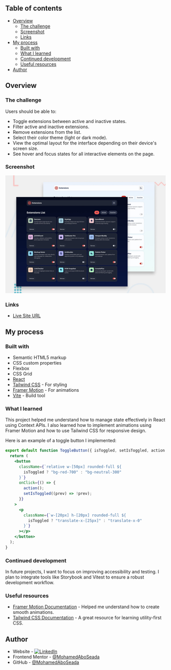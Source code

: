 ## Table of contents

- [Overview](#overview)
  - [The challenge](#the-challenge)
  - [Screenshot](#screenshot)
  - [Links](#links)
- [My process](#my-process)
  - [Built with](#built-with)
  - [What I learned](#what-i-learned)
  - [Continued development](#continued-development)
  - [Useful resources](#useful-resources)
- [Author](#author)

## Overview

### The challenge

Users should be able to:

- Toggle extensions between active and inactive states.
- Filter active and inactive extensions.
- Remove extensions from the list.
- Select their color theme (light or dark mode).
- View the optimal layout for the interface depending on their device's screen size.
- See hover and focus states for all interactive elements on the page.

### Screenshot

![Screenshot of the Browser Extensions Manager UI](./preview.jpg)

### Links

- [Live Site URL](https://browser-extensions-manager-ui-main-bl4zizgrr.vercel.app/)

## My process

### Built with

- Semantic HTML5 markup
- CSS custom properties
- Flexbox
- CSS Grid
- [React](https://reactjs.org/)
- [Tailwind CSS](https://tailwindcss.com/) - For styling
- [Framer Motion](https://www.framer.com/motion/) - For animations
- [Vite](https://vitejs.dev/) - Build tool

### What I learned

This project helped me understand how to manage state effectively in React using Context APIs. I also learned how to implement animations using Framer Motion and how to use Tailwind CSS for responsive design.

Here is an example of a toggle button I implemented:

```jsx
export default function ToggleButton({ isToggled, setIsToggled, action }) {
  return (
    <button
      className={`relative w-[50px] rounded-full ${
        isToggled ? "bg-red-700" : "bg-neutral-300"
      }`}
      onClick={() => {
        action();
        setIsToggled((prev) => !prev);
      }}
    >
      <p
        className={`w-[20px] h-[20px] rounded-full ${
          isToggled ? "translate-x-[25px]" : "translate-x-0"
        }`}
      ></p>
    </button>
  );
}
```

### Continued development

In future projects, I want to focus on improving accessibility and testing. I plan to integrate tools like Storybook and Vitest to ensure a robust development workflow.

### Useful resources

- [Framer Motion Documentation](https://www.framer.com/motion/) - Helped me understand how to create smooth animations.
- [Tailwind CSS Documentation](https://tailwindcss.com/docs) - A great resource for learning utility-first CSS.

## Author

- Website - [![LinkedIn](https://img.shields.io/badge/LinkedIn-Profile-blue?logo=linkedin)](https://www.linkedin.com/in/mohamed-abo-seada-0b8171166)
- Frontend Mentor - [@MohamedAboSeada](https://www.frontendmentor.io/profile/MohamedAboSeada)
- GitHub - [@MohamedAboSeada](https://github.com/MohamedAboSeada)
